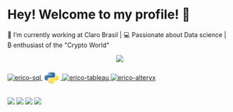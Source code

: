 # Hey! Welcome to my profile! 👋

🚀 I’m currently working at Claro Brasil | 💻 Passionate about Data science | ₿ enthusiast of the "Crypto World"

<div align="center">
  <a href="https://github.com/ericobon">
  <img height="180em" src="https://github-readme-stats.vercel.app/api?username=ericobon&show_icons=true&theme=dark&include_all_commits=true&count_private=true"/>
  </div>
<div style="display: inline_block"><br>
    <img align="center" alt="erico-sql" height="30" width="40" src="https://i.ibb.co/m6MDn0b/SQL2.jpg">
 <img align="center" alt="erico-Python" height="30" width="40" src="https://raw.githubusercontent.com/devicons/devicon/master/icons/python/python-original.svg">
  <img align="center" alt="erico-tableau" height="30" width="40" src="https://i.ibb.co/SfjsMyG/tableau.png">
   <img align="center" alt="erico-alteryx" height="30" width="40" src="https://i.ibb.co/2gqbY8q/Alteryx.jpg">
  
 
  

</div>
  
  ##
    
 
<div>
   <a href = "mailto:erico.bonilha@gmail.com"><img src="https://img.shields.io/badge/-Gmail-%23333?style=for-the-badge&logo=gmail&logoColor=white" target="_blank"></a>
  <a href="https://www.linkedin.com/in/erico-bonilha/" target="_blank"><img src="https://img.shields.io/badge/-LinkedIn-%230077B5?style=for-the-badge&logo=linkedin&logoColor=white" target="_blank"></a> 
   <a href="https://discord.com/channels/@ericobon#1011" target="_blank"><img src="https://img.shields.io/badge/Discord-7289DA?style=for-the-badge&logo=discord&logoColor=white" target="_blank"></a> 
  <a href="https://instagram.com/erico.boni" target="_blank"><img src="https://img.shields.io/badge/-Instagram-%23E4405F?style=for-the-badge&logo=instagram&logoColor=white" target="_blank"></a>
 
 
  
 
</div>
